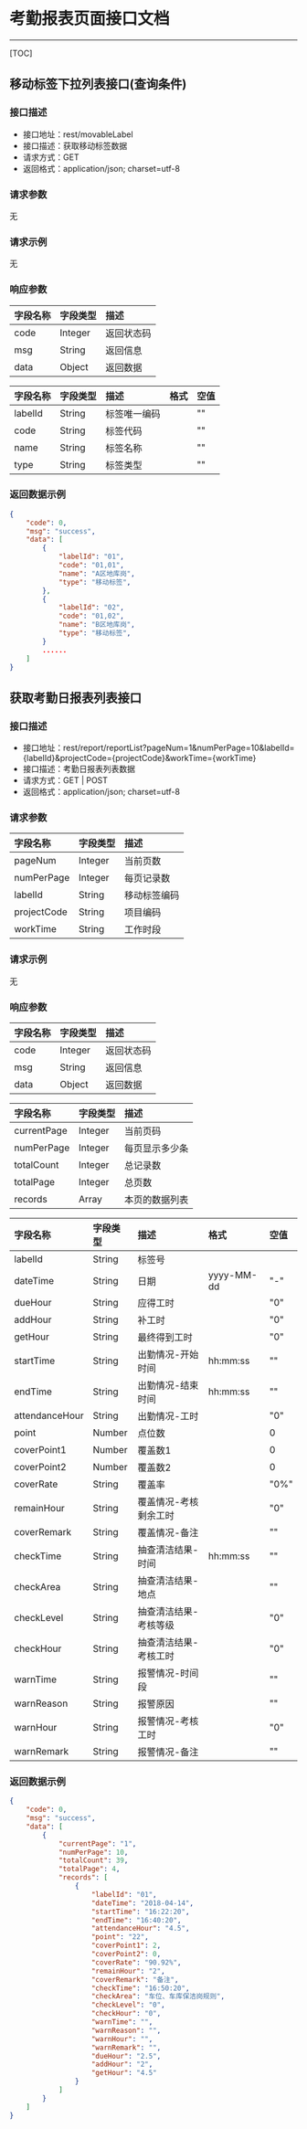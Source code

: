 # 考勤报表页面接口文档

---

[TOC]

## 移动标签下拉列表接口(查询条件)

### 接口描述

- 接口地址：rest/movableLabel
- 接口描述：获取移动标签数据
- 请求方式：GET
- 返回格式：application/json; charset=utf-8

### 请求参数

无

### 请求示例

无

### 响应参数


| 字段名称 | 字段类型 | 描述 |
| :-- | :-- | :-- |
| code |Integer | 返回状态码 |
| msg | String | 返回信息 |
| data | Object | 返回数据 |

| 字段名称 | 字段类型 | 描述 | 格式 | 空值
| :-- | :-- | :-- | :-- | :-- |
| labelId | String | 标签唯一编码 || "" |
| code | String | 标签代码 || "" |
| name | String | 标签名称 || "" |
| type | String | 标签类型 || "" |


### 返回数据示例

```json
{
    "code": 0,
    "msg": "success",
    "data": [
        {
            "labelId": "01",
            "code": "01,01",
            "name": "A区地库岗",
            "type": "移动标签",
        },
        {
            "labelId": "02",
            "code": "01,02",
            "name": "B区地库岗",
            "type": "移动标签",
        }
        ......
    ]
}
```

## 获取考勤日报表列表接口

### 接口描述

- 接口地址：rest/report/reportList?pageNum=1&numPerPage=10&labelId={labelId}&projectCode={projectCode}&workTime={workTime}
- 接口描述：考勤日报表列表数据
- 请求方式：GET | POST
- 返回格式：application/json; charset=utf-8


### 请求参数

| 字段名称 | 字段类型 | 描述 |
| :-- | :-- | :-- |
| pageNum| Integer | 当前页数 |
| numPerPage| Integer| 每页记录数 |
| labelId | String| 移动标签编码 |
| projectCode| String| 项目编码 |
| workTime| String| 工作时段 |

### 请求示例

无

### 响应参数


| 字段名称 | 字段类型 | 描述 |
| :-- | :-- | :-- |
| code | Integer | 返回状态码 |
| msg | String | 返回信息 |
| data | Object | 返回数据 |

| 字段名称 | 字段类型 | 描述 |
| :-- | :-- | :-- |
| currentPage | Integer | 当前页码 |
| numPerPage | Integer | 每页显示多少条 |
| totalCount | Integer | 总记录数 |
| totalPage | Integer | 总页数 |
| records | Array | 本页的数据列表 |

| 字段名称 | 字段类型 | 描述 | 格式 | 空值 |
| :-- | :-- | :-- | :-- | :-- |
| labelId | String | 标签号 || |
| dateTime | String | 日期 | yyyy-MM-dd | "-" |
| dueHour | String | 应得工时 || "0" |
| addHour | String | 补工时 || "0" |
| getHour | String | 最终得到工时 || "0" |
| startTime | String | 出勤情况-开始时间 | hh:mm:ss | "" |
| endTime | String | 出勤情况-结束时间 | hh:mm:ss | "" |
| attendanceHour | String | 出勤情况-工时 || "0" |
| point | Number | 点位数 || 0 |
| coverPoint1 | Number | 覆盖数1 || 0 |
| coverPoint2 | Number | 覆盖数2 || 0 |
| coverRate | String | 覆盖率 || "0%" |
| remainHour | String | 覆盖情况-考核剩余工时 || "0" |
| coverRemark | String | 覆盖情况-备注 || "" |
| checkTime | String | 抽查清洁结果-时间 | hh:mm:ss | "" |
| checkArea | String | 抽查清洁结果-地点 || "" |
| checkLevel | String | 抽查清洁结果-考核等级 || "0" |
| checkHour | String | 抽查清洁结果-考核工时 || "0" |
| warnTime | String | 报警情况-时间段 || "" |
| warnReason | String | 报警原因 || "" |
| warnHour | String | 报警情况-考核工时 || "0" |
| warnRemark | String | 报警情况-备注 || "" |


### 返回数据示例

```json
{
    "code": 0,
    "msg": "success",
    "data": [
        {
            "currentPage": "1",
            "numPerPage": 10,
            "totalCount": 39,
            "totalPage": 4,
            "records": [
                {
                    "labelId": "01",
                    "dateTime": "2018-04-14",
                    "startTime": "16:22:20",
                    "endTime": "16:40:20",
                    "attendanceHour": "4.5",
                    "point": "22",
                    "coverPoint1": 2,
                    "coverPoint2": 0,
                    "coverRate": "90.92%",
                    "remainHour": "2",
                    "coverRemark": "备注",
                    "checkTime": "16:50:20",
                    "checkArea": "车位、车库保洁岗规则",
                    "checkLevel": "0",
                    "checkHour": "0",
                    "warnTime": "",
                    "warnReason": "",
                    "warnHour": "",
                    "warnRemark": "",
                    "dueHour": "2.5",
                    "addHour": "2",
                    "getHour": "4.5"
                }
            ]
        }
    ]
}
```

